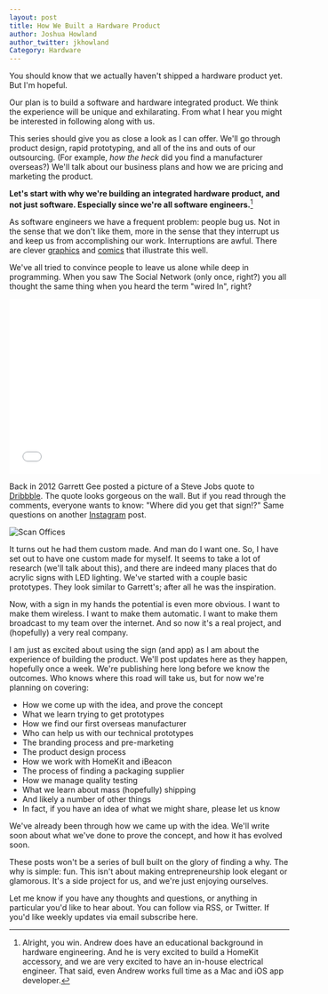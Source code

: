 ```yaml
---
layout: post
title: How We Built a Hardware Product
author: Joshua Howland
author_twitter: jkhowland
Category: Hardware
---
```


You should know that we actually haven't shipped a hardware product yet. But I'm hopeful. 

Our plan is to build a software and hardware integrated product. We think the experience will be unique and exhilarating. From what I hear you might be interested in following along with us.

This series should give you as close a look as I can offer. We'll go through product design, rapid prototyping, and all of the ins and outs of our outsourcing. (For example, *how the heck* did you find a manufacturer overseas?) We'll talk about our business plans and how we are pricing and marketing the product.

**Let's start with why we're building an integrated hardware product, and not just software. Especially since we're all software engineers.**[^1]

As software engineers we have a frequent problem: people bug us. Not in the sense that we don't like them, more in the sense that they interrupt us and keep us from accomplishing our work. Interruptions are awful. There are clever [graphics](http://thefuturebuzz.com/wp-content/uploads/2013/03/sAdZ63y.jpg) and [comics](http://heeris.id.au/2013/this-is-why-you-shouldnt-interrupt-a-programmer/) that illustrate this well.

We've all tried to convince people to leave us alone while deep in programming. When you saw The Social Network (only once, right?) you all thought the same thing when you heard the term "wired In", right? 

<div class="video-container">
<iframe width="560" height="315" src="//www.youtube.com/embed/4c0lk-LtLI0" frameborder="0" allowfullscreen></iframe>
</div>

Back in 2012 Garrett Gee posted a picture of a Steve Jobs quote to [Dribbble](https://dribbble.com/shots/593748-Steve-Jobs-Quote-Workspace). The quote looks gorgeous on the wall. But if you read through the comments, everyone wants to know: "Where did you get that sign!?" Same questions on another [Instagram](http://instagram.com/p/cutRz/) post. 

![Scan Offices](https://d13yacurqjgara.cloudfront.net/users/17968/screenshots/593748/steve_jobs_quote_garrett_g.png)

It turns out he had them custom made. And man do I want one. So, I have set out to have one custom made for myself. It seems to take a lot of research (we'll talk about this), and there are indeed many places that do acrylic signs with LED lighting. We've started with a couple basic prototypes. They look similar to Garrett's; after all he was the inspiration.

Now, with a sign in my hands the potential is even more obvious. I want to make them wireless. I want to make them automatic. I want to make them broadcast to my team over the internet. And so now it's a real project, and (hopefully) a very real company.

I am just as excited about using the sign (and app) as I am about the experience of building the product. We'll post updates here as they happen, hopefully once a week. We're publishing here long before we know the outcomes. Who knows where this road will take us, but for now we're planning on covering:

* How we come up with the idea, and prove the concept
* What we learn trying to get prototypes
* How we find our first overseas manufacturer 
* Who can help us with our technical prototypes
* The branding process and pre-marketing
* The product design process
* How we work with HomeKit and iBeacon
* The process of finding a packaging supplier
* How we manage quality testing
* What we learn about mass (hopefully) shipping 
* And likely a number of other things	
* In fact, if you have an idea of what we might share, please let us know

We've already been through how we came up with the idea. We'll write soon about what we've done to prove the concept, and how it has evolved soon. 

These posts won't be a series of bull built on the glory of finding a why. The why is simple: fun. This isn't about making entrepreneurship look elegant or glamorous. It's a side project for us, and we're just enjoying ourselves.

Let me know if you have any thoughts and questions, or anything in particular you'd like to hear about. You can follow via RSS, or Twitter. If you'd like weekly updates via email subscribe here.

[^1]: Alright, you win. Andrew does have an educational background in hardware engineering. And he is very excited to build a HomeKit accessory, and we are very excited to have an in-house electrical engineer. That said, even Andrew works full time as a Mac and iOS app developer.